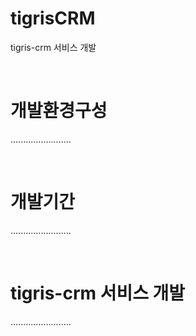 # tigrisCRM
tigris-crm 서비스 개발

<br />

# 개발환경구성
........................

<br />

# 개발기간
........................

<br />

# tigris-crm 서비스 개발
........................

<br />

